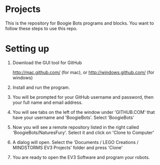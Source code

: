 Projects
========

This is the repository for Boogie Bots programs and blocks. You want to follow these steps to use this repo.

# Setting up

1. Download the GUI tool for GitHub

    http://mac.github.com/ (for mac), or
    http://windows.github.com/ (for windows) 

2. Install and run the program.
3. You will be prompted for your GitHub username and password, then your full name and email address.
4. You will see tabs on the left of the window under 'GITHUB.COM' that have your username and 'BoogieBots'. Select 'BoogieBots'
5. Now you will see a remote repository listed in the right called 'BoogieBots/NaturesFury'. Select it and click on 'Clone to Computer'
6. A dialog will open. Select the 'Documents / LEGO Creations / MINDSTORMS EV3 Projects' folder and press 'Clone'
7. You are ready to open the EV3 Software and program your robots.

